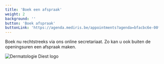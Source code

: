 ```yaml
---
title: 'Boek een afspraak'
weight: 2
background: ''
button: 'Boek afspraak'
buttonLink: 'https://agenda.mediris.be/appointments?agenda=bfacbc6e-00f0-436f-83e7-049b756e9255'
---
```


Boek nu rechtstreeks via ons online secretariaat. Zo kan u ook buiten de openingsuren een afspraak maken.

![Dermatologie Diest logo](/logo.png)
